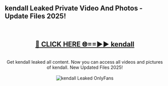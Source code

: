 <h2>kendall Leaked Private Video And Photos - Update Files 2025!</h2>
<br>
<div align="center">
<h2><a href="https://linkcuts.com/hfmhzwbr" rel="nofollow">🔴 CLICK HERE 🌐==►► kendall</a></h2>
<br>
Get kendall leaked all content. Now you can access all videos and pictures of kendall. New Updated Files 2025!
<br>
<br>
<a href="https://linkcuts.com/hfmhzwbr" rel="nofollow" data-target="animated-image.originalLink"><img src="https://i.ibb.co.com/WyWwxjT/player-gif2.gif" alt="kendall Leaked OnlyFans" style="max-width: 100%; display: inline-block;" data-target="animated-image.originalImage"></a>
</div>
<br>